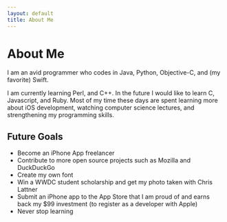 ```yaml
---
layout: default
title: About Me
---
```


<div class="post">
	<h1 class="pageTitle">About Me</h1>
	<!-- <img src="/assets/img/touring.jpg" alt=""> -->
	<p class="intro">I am an avid programmer who codes in Java, Python, Objective-C, and (my favorite) Swift.</p>
	<p>I am currently learning Perl, and C++. In the future I would like to learn C, Javascript, and Ruby. Most of my time these days are spent learning more about iOS development, watching computer science lectures, and strengthening my programming skills.</p>
	<h2>Future Goals</h2>
	<ul>
			<li>Become an iPhone App freelancer</li>
			<li>Contribute to more open source projects such as Mozilla and DuckDuckGo</li>
			<li>Create my own font</li>
			<li>Win a WWDC student scholarship and get my photo taken with Chris Lattner</li>
			<li>Submit an iPhone app to the App Store that I am proud of and earns back my $99 investment (to register as a developer with Apple)</li>
			<li>Never stop learning</li>
	</ul>
</div>
